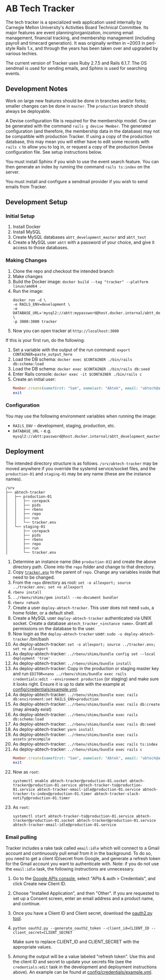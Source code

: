 # AB Tech Tracker

The tech tracker is a specialized web application used internally by Carnegie Mellon University's Activities Board Technical Committee. Its major features are event planning/organization, incoming email management, financial tracking, and membership management (including payroll and timecard generation). It was originally written in ~2003 in perl-style Rails 1.x, and through the years has been taken over and upgraded by various techies.

The current version of Tracker uses Ruby 2.7.5 and Rails 6.1.7. The OS sendmail is used for sending emails, and Sphinx is used for searching events.

## Development Notes

Work on large new features should be done in branches and/or forks; smaller changes can be done in `master`. The `production` branch should always be deployable.

A Devise configuration file is required for the membership model. One can be generated with the command `rails g devise Member`. The generated configuration (and therefore, the membership data in the database) may not be compatible with production Tracker. If using a copy of the production database, this may mean you will either have to edit some records with `rails c` to allow you to log in, or request a copy of the production Devise configuration file. See setup instructions below.

You must install Sphinx if you wish to use the event search feature. You can then generate an index by running the command `rails ts:index` on the server.

You must install and configure a sendmail provider if you wish to send emails from Tracker.

## Development Setup

### Initial Setup

1. Install Docker
1. Install MySQL
1. Create MySQL databases `abtt_development_master` and `abtt_test`
1. Create a MySQL user `abtt` with a password of your choice, and
give it access to those databases.

### Making Changes

1. Clone the repo and checkout the intended branch
1. Make changes
1. Build the Docker image: `docker build --tag "tracker" --platform linux/amd64 .`
1. Run the image:
   ```
   docker run -d \
   -e RAILS_ENV=development \
   -e DATABASE_URL='mysql2://abtt:mypassword@host.docker.internal/abtt_development_master' \
   -p 3000:3000 tracker
   ```
1. Now you can open tracker at `http://localhost:3000`


If this is your first run, do the following:

1. Set a variable with the output of the run command:
   `export CONTAINER=paste_output_here`
1. Load the DB schema: `docker exec $CONTAINER ./bin/rails db:schema:load`
1. Load the DB schema: `docker exec $CONTAINER ./bin/rails db:seed`
1. Enter Rails console: `docker exec -it $CONTAINER ./bin/rails c`
1. Create an initial user:
    ```ruby
    Member.create(namefirst: "Sam", namelast: "Abtek", email: "abtech@andrew.cmu.edu", phone: "5555555555", password: "password", password_confirmation: "password", payrate: 0.0, tracker_dev: true)
    exit
    ```

### Configuration

You may use the following environment variables when running the image:

- `RAILS_ENV` - development, staging, production, etc.
- `DATABASE_URL` - e.g. `mysql2://abtt:password@host.docker.internal/abtt_development_master`


## Deployment

The intended directory structure is as follows. `/srv/abtech-tracker` may be moved anywhere if you override the systemd service/socket files, and the `production-01` and `staging-01` may be any name (these are the instance names).
```
/srv
├── abtech-tracker
│   ├── production-01
│   │   ├── corepack
│   │   ├── pids
│   │   ├── rbenv
│   │   ├── repo
│   │   ├── run
│   │   └── tracker.env
│   └── staging-01
│       ├── corepack
│       ├── pids
│       ├── rbenv
│       ├── repo
│       ├── run
│       └── tracker.env
```

1. Determine an instance name (like `production-01`) and create the above directory path. Clone into the `repo` folder and change to that directory.
2. Copy [`tracker.env`](./deploy/tracker.env) to the parent of `repo`. Change any variables inside that need to be changed.
3. From the `repo` directory as root: `set -o allexport; source ../tracker.env; set +o allexport`
4. `rbenv install`
5. `../rbenv/shims/gem install --no-document bundler`
6. `rbenv rehash`
7. Create a user `deploy-abtech-tracker`. This user does not need `sudo`, a home folder, or a default shell.
8. Create a MySQL user `deploy-abtech-tracker` authenticated via UNIX socket. Create a database `abtech_tracker_<instance name>`. Grant all permissions on the database to the user.
9. Now login as the `deploy-abtech-tracker` user: `sudo -u deploy-abtech-tracker` /bin/bash
10. As deploy-abtech-tracker: `set -o allexport; source ../tracker.env; set +o allexport`
11. As deploy-abtech-tracker: `../rbenv/shims/bundle config set --local deployment 'true'`
12. As deploy-abtech-tracker: `../rbenv/shims/bundle install`
13. As deploy-abtech-tracker: Copy in the production or staging master key and run `EDITOR=nano ../rbenv/shims/bundle exec rails credentials:edit --environment production` (or staging) and make sure it looks right. Ensure it is up to date with the example at [config/credentials/example.yml](./config/credentials/example.yml).
14. As deploy-abtech-tracker: `../rbenv/shims/bundle exec rails db:environment:set RAILS_ENV=production`
15. As deploy-abtech-tracker: `../rbenv/shims/bundle exec rails db:create` (may already exist)
16. As deploy-abtech-tracker: `../rbenv/shims/bundle exec rails db:schema:load`
17. As deploy-abtech-tracker: `../rbenv/shims/bundle exec rails db:seed`
18. As deploy-abtech-tracker: `yarn install`
19. As deploy-abtech-tracker: `../rbenv/shims/bundle exec rails assets:precompile`
20. As deploy-abtech-tracker: `../rbenv/shims/bundle exec rails ts:index`
21. As deploy-abtech-tracker: `../rbenv/shims/bundle exec rails c`
    ```ruby
    Member.create(namefirst: "Sam", namelast: "Abtek", email: "abtech@andrew.cmu.edu", phone: "5555555555", password: "password", password_confirmation: "password", payrate: 0.0, tracker_dev: true)
    exit
    ```
22. Now as `root`:
    ```
    systemctl enable abtech-tracker@production-01.socket abtech-tracker@production-01.service abtech-tracker-ts@production-01.service abtech-tracker-email-idle@production-01.service abtech-tracker-ts-index@production-01.timer abtech-tracker-slack-notify@production-01.timer
    ```
23. As `root`:
    ```
    systemctl start abtech-tracker-ts@production-01.service abtech-tracker@production-01.socket abtech-tracker@production-01.service abtech-tracker-email-idle@production-01.service
    ```

### Email pulling

Tracker includes a rake task called `email:idle` which will connect to a Gmail account and continuously pull email from it in the background. To do so, you need to get a client ID/secret from Google, and generate a refresh token for the Gmail account you want to authenticate with. Note: if you do not use the `email:idle` task, the following instructions are unnecessary.

1. Go to the [Google APIs console](https://code.google.com/apis/console/), select "APIs & auth > Credentials", and click Create new Client ID.
2. Choose "Installed Application", and then "Other". If you are requested to set up a Consent screen, enter an email address and a product name, and continue.
3. Once you have a Client ID and Client secret, download the [oauth2.py tool](https://github.com/google/gmail-oauth2-tools/wiki/OAuth2DotPyRunThrough).
4. `python oauth2.py --generate_oauth2_token --client_id=CLIENT_ID --client_secret=CLIENT_SECRET`
   
   Make sure to replace CLIENT_ID and CLIENT\_SECRET with the appropriate values.
5. Among the output will be a value labeled "refresh token". Use this and the client ID and secret to update your secrets file (see the `credentials:edit` task in the development and deployment instructions above). An example can be found at [config/credentials/example.yml](./config/credentials/example.yml).
